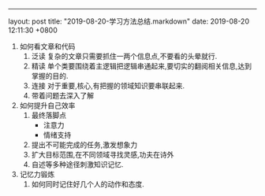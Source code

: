 ---
layout: post
title:  "2019-08-20-学习方法总结.markdown"
date:   2019-08-20 12:11:30 +0800

1. 如何看文章和代码
    1) 泛读 复杂的文章只需要抓住一两个信息点,不要看的头晕就行.
    2) 精读 单个类要围绕着主逻辑把逻辑串通起来,要切实的翻阅相关信息,达到掌握的目的.
    3) 连接 对于重要,核心,有把握的领域知识要串联起来.
    4) 带着问题去深入了解
2. 如何提升自己效率
    1) 最终落脚点
        * 注意力
        * 情绪支持
    2) 提出不可能完成的任务,激发想象力
    3) 扩大目标范围,在不同领域寻找灵感,功夫在诗外
    4) 自述等多种途径刺激知识记忆.
3. 记忆力锻炼
    1) 如何同时记住好几个人的动作和态度.
    